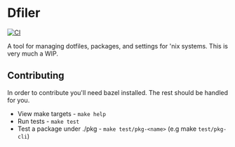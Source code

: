 # Dfiler

[![CI](https://github.com/pseudomuto/dfiler/actions/workflows/ci.yaml/badge.svg?branch=main)](https://github.com/pseudomuto/dfiler/actions/workflows/ci.yaml)

A tool for managing dotfiles, packages, and settings for 'nix systems. This is very much a WIP.

## Contributing

In order to contribute you'll need bazel installed. The rest should be handled for you.

* View make targets - `make help`
* Run tests - `make test`
* Test a package under ./pkg - `make test/pkg-<name>` (e.g make `test/pkg-cli`)
